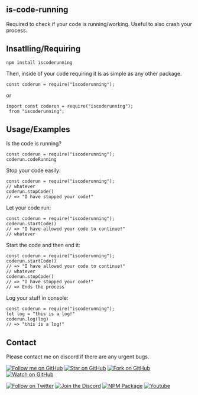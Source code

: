 is-code-running
----------
Required to check if your code is running/working. Useful to also crash your process.

Insatlling/Requiring
--------------------
```
npm install iscoderunning
```
Then, inside of your code requiring it is as simple as any other package.
```
const coderun = require("iscoderunning");
```
or
```
import const coderun = require("iscoderunning");
 from "iscoderunning";
```
 
Usage/Examples
-----
Is the code is running?
```
const coderun = require("iscoderunning");
coderun.codeRunning
```
Stop your code easily:
```
const coderun = require("iscoderunning");
// whatever
coderun.stopCode()
// => "I have stopped your code!"
```
Let your code run:
```
const coderun = require("iscoderunning");
coderun.startCode()
// => "I have allowed your code to continue!"
// whatever
``` 
Start the code and then end it:
```
const coderun = require("iscoderunning");
coderun.startCode()
// => "I have allowed your code to continue!"
// whatever
coderun.stopCode()
// => "I have stopped your code!"
// => Ends the process
```
Log your stuff in console:
```
const coderun = require("iscoderunning");
let log = "this is a log!"
coderun.log(log)
// => "this is a log!"
```
Contact
----------
Please contact me on discord if there are any urgent bugs.

[![Follow me on GitHub](https://img.shields.io/github/followers/bobbaross?style=for-the-badge&logo=Github&color=181717)](https://github.com/bobbaross)
[![Star on GitHub](https://img.shields.io/github/stars/bobbaross/foodapi-module?style=for-the-badge&logo=Github&color=181717)](https://github.com/bobbaross/foodapi-module)
[![Fork on GitHub](https://img.shields.io/github/forks/bobbaross/foodapi-module?style=for-the-badge&logo=Github&color=181717)](https://github.com/bobbaross/foodapi-module/fork)
[![Watch on GitHub](https://img.shields.io/github/watchers/bobbaross/foodapi-module?label=Watch&style=for-the-badge&logo=Github&color=181717)](https://github.com/bobbaross/foodapi-module/subscription)


[![Follow on Twitter](https://img.shields.io/twitter/follow/CoolKidMalachi?label=Follow&style=for-the-badge&logo=Twitter&color=1DA1F2)](https://twitter.com/intent/follow?creen_name=CoolKidMalachi)
[![Join the Discord](https://img.shields.io/badge/Discord-7289DA?label=Chat&style=for-the-badge&logo=Discord&color=7289DA)](https://minecraft.sexy/crucify)
[![NPM Package](https://img.shields.io/badge/Node-CB3837?label=Get%20The%20Package&style=for-the-badge&logo=NPM&color=CB3837)](https://www.npmjs.com/package/foodapi)
[![Youtube](https://img.shields.io/badge/Youtube-FF0000?label=Subscribe&style=for-the-badge&logo=Youtube&color=FF0000)](https://youtube.com/c/perfectibility)
